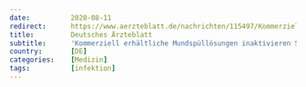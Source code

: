 ```yaml
---
date:          2020-08-11
redirect:      https://www.aerzteblatt.de/nachrichten/115497/Kommerziell-erhaeltliche-Mundspuelloesungen-inaktivieren-SARS-CoV-2-im-Labor
title:         Deutsches Ärzteblatt
subtitle:      'Kommerziell erhältliche Mundspüllösungen inaktivieren SARS-CoV-2 im Labor'
country:       [DE]
categories:    [Medizin]
tags:          [infektion]
---
```

